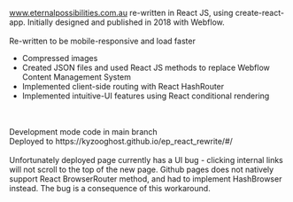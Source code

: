 www.eternalpossibilities.com.au re-written in React JS, using create-react-app. Initially designed and published in 2018 with Webflow.
<br/>
<br/>
Re-written to be mobile-responsive and load faster
- Compressed images
- Created JSON files and used React JS methods to replace Webflow Content Management System
- Implemented client-side routing with React HashRouter
- Implemented intuitive-UI features using React conditional rendering
<br/>
<br/>
Development mode code in main branch
<br/>
Deployed to https://kyzooghost.github.io/ep_react_rewrite/#/
<br/>
<br/>
Unfortunately deployed page currently has a UI bug - clicking internal links will not scroll to the top of the new page. Github pages does not natively support React BrowserRouter method, and had to implement HashBrowser instead. The bug is a consequence of this workaround.
